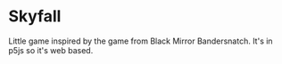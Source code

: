 # Skyfall
 Little game inspired by the game from Black Mirror Bandersnatch. It's in p5js so it's web based.
